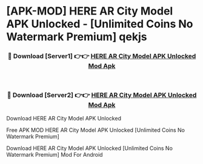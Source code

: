# [APK-MOD] HERE AR City Model APK Unlocked - [Unlimited Coins No Watermark Premium] qekjs



<div align="center">
<h3>🔴 Download [Server1] 👉👉 <a href="https://momento.my/?title=HERE_AR_City_Model_APK_Unlocked">HERE AR City Model APK Unlocked Mod Apk</a></h3><br>

<h3>🔴 Download [Server2] 👉👉 <a href="https://momento.my/?title=HERE_AR_City_Model_APK_Unlocked">HERE AR City Model APK Unlocked Mod Apk</a></h3>
</div>



Download HERE AR City Model APK Unlocked 

Free APK MOD HERE AR City Model APK Unlocked [Unlimited Coins No Watermark Premium]

Download HERE AR City Model APK Unlocked [Unlimited Coins No Watermark Premium] Mod For Android
